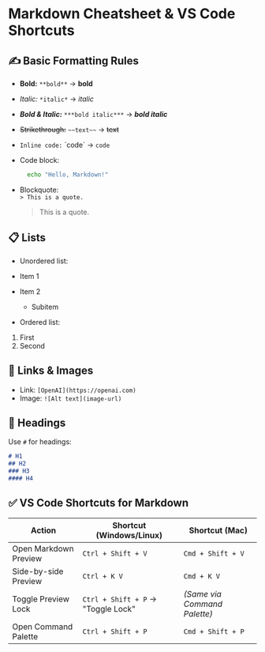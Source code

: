 # Markdown Cheatsheet & VS Code Shortcuts

## ✍️ Basic Formatting Rules

- **Bold:** `**bold**` → **bold**
- *Italic:* `*italic*` → *italic*
- ***Bold & Italic:*** `***bold italic***` → ***bold italic***
- ~~Strikethrough:~~ `~~text~~` → ~~text~~
- `Inline code:` \`code\` → `code`
  
- Code block:
  ```bash
    echo "Hello, Markdown!"
  ```

- Blockquote:  
`> This is a quote.`  
    > This is a quote.

## 📋 Lists

- Unordered list:
- Item 1
- Item 2
  - Subitem

- Ordered list:
1. First
2. Second

## 🔗 Links & Images

- Link: `[OpenAI](https://openai.com)`
- Image: `![Alt text](image-url)`

## 📌 Headings

Use `#` for headings:

```markdown
# H1
## H2
### H3
#### H4
```

## ✅ VS Code Shortcuts for Markdown

| Action                 | Shortcut (Windows/Linux)     | Shortcut (Mac)         |
|------------------------|------------------------------|-------------------------|
| Open Markdown Preview  | `Ctrl + Shift + V`           | `Cmd + Shift + V`       |
| Side-by-side Preview   | `Ctrl + K V`                 | `Cmd + K V`             |
| Toggle Preview Lock    | `Ctrl + Shift + P` → "Toggle Lock" | *(Same via Command Palette)* |
| Open Command Palette   | `Ctrl + Shift + P`           | `Cmd + Shift + P`       |
